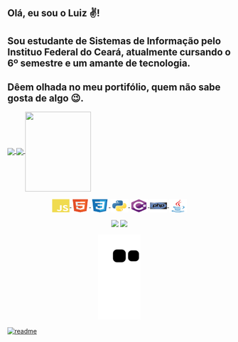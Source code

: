 ## Olá, eu sou o Luiz ✌️!
<h2>Sou estudante de Sistemas de Informação pelo Instituo Federal do Ceará, atualmente cursando o 6º semestre e um amante de tecnologia.</h2>
<h2> Dêem olhada no meu portifólio, quem não sabe gosta de algo 😉.</h2> 


<div>
  <a href="https://github.com/LuisPedro53">
  <img align="center" height="180em" src="https://github-readme-stats.vercel.app/api?username=LuisPedro53&show_icons=true&theme=react&include_all_commits=true&count_private=true"/>
  <img align="center"  height="180em"src="https://github-readme-stats.vercel.app/api/top-langs/?username=LuisPedro53&layout=compact&langs_count=7&theme=react" />
  <img align="center" width="148" height="180" src="https://media1.tenor.com/images/68e8337fb4eb7e40645d832c64762a8b/tenor.gif?itemid=19443613">
</div>
 <br>
<div  align="center"> 
  <div align="center">
  <img align="center" alt="Rafa-Js" height="30" width="40" src="https://raw.githubusercontent.com/devicons/devicon/master/icons/javascript/javascript-plain.svg">
  <img align="center" alt="HTML" height="30" width="40" src="https://raw.githubusercontent.com/devicons/devicon/master/icons/html5/html5-original.svg">
  <img align="center" alt="CSS" height="30" width="40" src="https://raw.githubusercontent.com/devicons/devicon/master/icons/css3/css3-original.svg">
  <img align="center" alt="Python" height="30" width="40" src="https://raw.githubusercontent.com/devicons/devicon/master/icons/python/python-original.svg">
  <img align="center" alt="Csharp" height="30" width="40" src="https://raw.githubusercontent.com/devicons/devicon/master/icons/csharp/csharp-original.svg">
  <img align="center" alt="PHP" height="30" width="40" src="https://raw.githubusercontent.com/devicons/devicon/master/icons/php/php-original.svg">
  <img align="center" alt="java" height="30" width="40" src="https://raw.githubusercontent.com/devicons/devicon/master/icons/java/java-original.svg">
 
    
</div>
  <br><a href="https://www.instagram.com/luis_pedro53/" target="_blank"><img src="https://img.shields.io/badge/-Instagram-%23E4405F?style=for-the-badge&logo=instagram&logoColor=white" target="_blank"></a>
  <a href="https://www.linkedin.com/in/luiz-pedro-galdino-silva-8161b0155/" target="_blank"><img src="https://img.shields.io/badge/-LinkedIn-%230077B5?style=for-the-badge&logo=linkedin&logoColor=white" target="_blank"></a> 
 
   ![Snake animation](https://github.com/LuisPedro53/LuisPedro53/blob/output/github-contribution-grid-snake.svg)
 
</div>
 
[![readme](https://github-readme-stats.vercel.app/api/pin/?username=LuisPedro53&repo=LuisPedro53&theme=react)](https://github.com/LuisPedro53/LuisPedro53)
   
